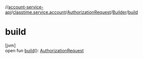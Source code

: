 //[account-service-api](../../../../index.md)/[classtime.service.account](../../index.md)/[AuthorizationRequest](../index.md)/[Builder](index.md)/[build](build.md)

# build

[jvm]\
open fun [build](build.md)(): [AuthorizationRequest](../index.md)
